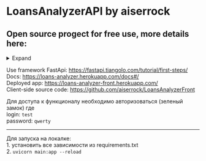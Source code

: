 # LoansAnalyzerAPI by aiserrock
## Open source progect for free use, more details here: 
<details>
<summary>Expand</summary>
<p>  
  Loans Analyzer – это полностью бесплатный инструмент с открытым
исходным кодом, для учета, просмотра, анализа, отслеживания займов с
использованием любых устройств, которые поддерживают браузер.
Loans Analyzer позволяет работать с займами из любой точки мира, где
есть интернет. Приложение разработано (на данный момент только автором, но
в дальнейшем энтузиастами) для обычных людей, которые готовы выдавать
займы и не готовы тратить свое время на то чтобы долго разбираться в
инструментах программы и производить расчеты по разным формулам.
Автор поставил себе задачу – разработать веб-приложение для работы с
займами, которое:
1. определяет просроченные займы,
2. автоматически высчитывает доход заимодателя (от вложения под
проценты) за все время, а также в реальном времени
3. автоматически высчитывает убыток заимодателя (от вложения под
проценты), т.е невозвращенные деньги
4. предоставляет займополучателю доступ к странице с подробной
информацией о задолженности и историей выплат,
5. высылает займополучателю график платежей – таблица с подробной
информацией в какой месяц сколько денег нужно заплатить,
6. ведет аналитику истории займов конкретного человека с целью
одобрения/неодобрения выдачи займа.

5
Основная идея функционирования приложения:
Имеются 2 вида пользователей:
1. авторизованный пользователь (отслеживать выданные займы и доход с
них; имеет полный доступ к функционалу приложения, самостоятельно
вносит в систему сумму, которую погасил заемщик)
2. неавторизованный пользователь (займополучатель, который получил
займ и имеет доступ только к странице отслеживания остатка по
задолженности, истории выплат и графика платежей)
</p>
</details>  

Use framework FastApi: https://fastapi.tiangolo.com/tutorial/first-steps/  
Docs: https://loans-analyzer.herokuapp.com/docs#/  
Deployed app: https://loans-analyzer-front.herokuapp.com/    
Client-side source code: https://github.com/aiserrock/LoansAnalyzerFront    

Для доступа к функционалу необходимо авторизоваться (зеленый замок) где  
login: `test`  
password: `qwerty` 

                                                                        
 ***
 Для запуска на локалке:  
      1. установить все зависимости из requirements.txt           
      2. `uvicorn main:app --reload`

